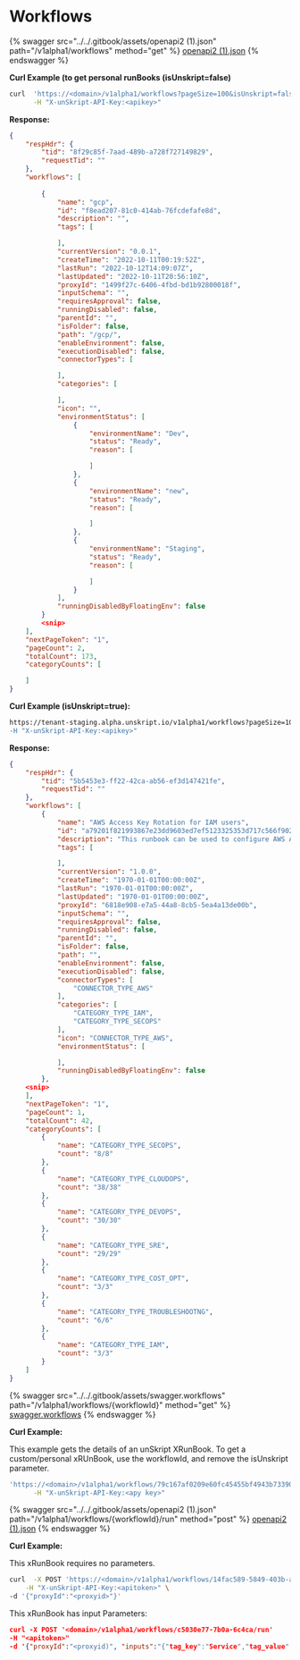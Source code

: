 # Workflows

{% swagger src="../../.gitbook/assets/openapi2 (1).json" path="/v1alpha1/workflows" method="get" %}
[openapi2 (1).json](<../../.gitbook/assets/openapi2 (1).json>)
{% endswagger %}

**Curl Example (to get personal runBooks (isUnskript=false)**

```bash
curl  'https://<domain>/v1alpha1/workflows?pageSize=100&isUnskript=false' \
      -H "X-unSkript-API-Key:<apikey>" 

```

**Response:**

```json
{
	"respHdr": {
		"tid": "8f29c85f-7aad-489b-a728f727149829",
		"requestTid": ""
	},
	"workflows": [
		
		{
			"name": "gcp",
			"id": "f8ead207-81c0-414ab-76fcdefafe8d",
			"description": "",
			"tags": [

			],
			"currentVersion": "0.0.1",
			"createTime": "2022-10-11T00:19:52Z",
			"lastRun": "2022-10-12T14:09:07Z",
			"lastUpdated": "2022-10-11T20:56:10Z",
			"proxyId": "1499f27c-6406-4fbd-bd1b92800018f",
			"inputSchema": "",
			"requiresApproval": false,
			"runningDisabled": false,
			"parentId": "",
			"isFolder": false,
			"path": "/gcp/",
			"enableEnvironment": false,
			"executionDisabled": false,
			"connectorTypes": [

			],
			"categories": [

			],
			"icon": "",
			"environmentStatus": [
				{
					"environmentName": "Dev",
					"status": "Ready",
					"reason": [

					]
				},
				{
					"environmentName": "new",
					"status": "Ready",
					"reason": [

					]
				},
				{
					"environmentName": "Staging",
					"status": "Ready",
					"reason": [

					]
				}
			],
			"runningDisabledByFloatingEnv": false
		}
		<snip>
	],
	"nextPageToken": "1",
	"pageCount": 2,
	"totalCount": 173,
	"categoryCounts": [

	]
}
```

**Curl Example (isUnskript=true):**

```bash
https://tenant-staging.alpha.unskript.io/v1alpha1/workflows?pageSize=100&isUnskript=true' \
-H "X-unSkript-API-Key:<apikey>"

```

**Response:**

```json
{
	"respHdr": {
		"tid": "5b5453e3-ff22-42ca-ab56-ef3d147421fe",
		"requestTid": ""
	},
	"workflows": [
		{
			"name": "AWS Access Key Rotation for IAM users",
			"id": "a79201f821993867e23dd9603ed7ef5123325353d717c566f902f7ca6e471f5c",
			"description": "This runbook can be used to configure AWS Access Key rotation. Changing access keys (which consist of an access key ID and a secret access key) on a regular schedule is a well-known security best practice because it shortens the period an access key is active and therefore reduces the business impact if they are compromised. Having an established process that is run regularly also ensures the operational steps around key rotation are verified, so changing a key is never a scary step.",
			"tags": [

			],
			"currentVersion": "1.0.0",
			"createTime": "1970-01-01T00:00:00Z",
			"lastRun": "1970-01-01T00:00:00Z",
			"lastUpdated": "1970-01-01T00:00:00Z",
			"proxyId": "6818e908-e7a5-44a8-8cb5-5ea4a13de00b",
			"inputSchema": "",
			"requiresApproval": false,
			"runningDisabled": false,
			"parentId": "",
			"isFolder": false,
			"path": "",
			"enableEnvironment": false,
			"executionDisabled": false,
			"connectorTypes": [
				"CONNECTOR_TYPE_AWS"
			],
			"categories": [
				"CATEGORY_TYPE_IAM",
				"CATEGORY_TYPE_SECOPS"
			],
			"icon": "CONNECTOR_TYPE_AWS",
			"environmentStatus": [

			],
			"runningDisabledByFloatingEnv": false
		},
	<snip>
	],
	"nextPageToken": "1",
	"pageCount": 1,
	"totalCount": 42,
	"categoryCounts": [
		{
			"name": "CATEGORY_TYPE_SECOPS",
			"count": "8/8"
		},
		{
			"name": "CATEGORY_TYPE_CLOUDOPS",
			"count": "38/38"
		},
		{
			"name": "CATEGORY_TYPE_DEVOPS",
			"count": "30/30"
		},
		{
			"name": "CATEGORY_TYPE_SRE",
			"count": "29/29"
		},
		{
			"name": "CATEGORY_TYPE_COST_OPT",
			"count": "3/3"
		},
		{
			"name": "CATEGORY_TYPE_TROUBLESHOOTNG",
			"count": "6/6"
		},
		{
			"name": "CATEGORY_TYPE_IAM",
			"count": "3/3"
		}
	]
}
```

{% swagger src="../../.gitbook/assets/swagger.workflows" path="/v1alpha1/workflows/{workflowId}" method="get" %}
[swagger.workflows](../../.gitbook/assets/swagger.workflows)
{% endswagger %}

**Curl Example:**

This example gets the details of an unSkript XRunBook.  To get a custom/personal xRUnBook, use the workflowId, and remove  the isUnskript parameter.

```bash
'https://<domain>/v1alpha1/workflows/79c167af0209e60fc45455bf4943b733904d4ab8654028d8434d193d1bf8c16c?isUnskript=true' \
      -H "X-unSkript-API-Key:<apy key>" 
```

{% swagger src="../../.gitbook/assets/openapi2 (1).json" path="/v1alpha1/workflows/{workflowId}/run" method="post" %}
[openapi2 (1).json](<../../.gitbook/assets/openapi2 (1).json>)
{% endswagger %}

**Curl Example:**

This xRunBook requires no parameters.

```bash
curl  -X POST 'https://<domain>/v1alpha1/workflows/14fac589-5849-403b-afcf-ed8079099500/run' \
	-H "X-unSkript-API-Key:<apitoken>" \
-d '{"proxyId":"<proxyid>"}'
```

This xRunBook has input Parameters:

```json
curl -X POST '<domain>/v1alpha1/workflows/c5030e77-7b0a-6c4ca/run'
-H "<apitoken>"
-d '{"proxyId":"<proxyid)", "inputs":"{"tag_key":"Service","tag_value":"MongoDB", "user_name":"test123"}"}'
```
